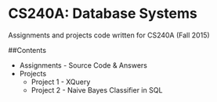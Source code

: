 CS240A: Database Systems
===========
Assignments and projects code written for CS240A (Fall 2015)

##Contents
+ Assignments - Source Code & Answers
+ Projects
  + Project 1 - XQuery
  + Project 2 - Naive Bayes Classifier in SQL



